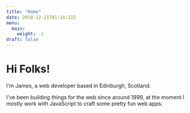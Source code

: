 ```yaml
---
title: "Home"
date: 2018-12-21T01:14:22Z
menu:
  main:
    weight: -1
draft: false
---
```


# Hi Folks!

I'm James, a web developer based in Edinburgh, Scotland. 

I've been building things for the web since around 1999, at the moment I mostly work with JavaScript to craft some pretty fun web apps.
